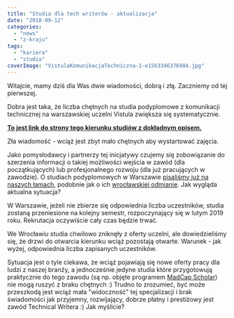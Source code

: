 ```yaml
---
title: "Studia dla tech writerów - aktualizacja"
date: "2018-09-12"
categories: 
  - "news"
  - "z-kraju"
tags: 
  - "kariera"
  - "studia"
coverImage: "VistulaKomunikacjaTechniczna-1-e1563346376984.jpg"
---
```


Witajcie, mamy dziś dla Was dwie wiadomości, dobrą i złą. Zaczniemy od tej pierwszej.

Dobra jest taka, że liczba chętnych na studia podyplomowe z komunikacji technicznej na warszawskiej uczelni Vistula zwiększa się systematycznie.

[**To jest link do strony tego kierunku studiów z dokładnym opisem.**](https://www.vistula.edu.pl/kierunki-studiow/kontynuacja-edukacji/studia-podyplomowe/informatyka/komunikacja-techniczna)

Zła wiadomość - wciąż jest zbyt mało chętnych aby wystartować zajęcia.

Jako pomysłodawcy i partnerzy tej inicjatywy czujemy się zobowiązanie do szerzenia informacji o takiej możliwości wejścia w zawód (dla początkujących) lub profesjonalnego rozwoju (dla już pracujących w zawodzie). O studiach podyplomowych w Warszawie [pisaliśmy już na naszych łamach](http://techwriter.pl/studia-podyplomowe-z-komunikacji-technicznej/), podobnie jak o ich [wrocławskiej odmianie](http://techwriter.pl/kolejna-uczelnia-ze-studiami-podyplomowymi-z-komunikacji-technicznej/). Jak wygląda aktualna sytuacja?

W Warszawie, jeżeli nie zbierze się odpowiednia liczba uczestników, studia zostaną przeniesione na kolejny semestr, rozpoczynający się w lutym 2019 roku. Rekrutacja oczywiście cały czas będzie trwać.

We Wrocławiu studia chwilowo zniknęły z oferty uczelni, ale dowiedzieliśmy się, że drzwi do otwarcia kierunku wciąż pozostają otwarte. Warunek - jak wyżej, odpowiednia liczba zapisanych uczestników.

Sytuacja jest o tyle ciekawa, że wciąż pojawiają się nowe oferty pracy dla ludzi z naszej branży, a jednocześnie jedyne studia które przygotowują praktycznie do tego zawodu (są np. objęte programem [MadCap Scholar](https://www.madcapsoftware.com/company/press-center/pr20110414.aspx)) nie mogą ruszyć z braku chętnych :) Trudno to zrozumieć, być może przeszkodą jest wciąż mała "widoczność" tej specjalizacji i brak świadomości jak przyjemny, rozwijający, dobrze płatny i prestiżowy jest zawód Technical Writera :) Jak myślicie?

